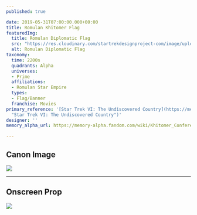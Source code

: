 ```yaml
---
published: true

date: 2019-05-31T07:00:00.000+00:00
title: Romulan Khitomer Flag
featuredImg:
  title: Romulan Diplomatic Flag
  src: "https://res.cloudinary.com/startrekdesignproject-com/image/upload/v1559335560/RomulanDiplomaticFlag.png"
  alt: Romulan Diplomatic Flag
taxonomy:
  time: 2200s
  quadrants: Alpha
  universes:
  - Prime
  affiliations:
  - Romulan Star Empire
  types:
  - Flag/Banner
  franchise: Movies
primary_reference: '[Star Trek VI: The Undiscovered Country](https://memory-alpha.fandom.com/wiki/Star_Trek_VI:_The_Undiscovered_Country
  "Star Trek VI: The Undiscovered Country")'
designer: ''
memory_alpha_url: https://memory-alpha.fandom.com/wiki/Khitomer_Conference

---
```

## Canon Image

![](https://res.cloudinary.com/startrekdesignproject-com/image/upload/v1559246843/Fed-KlingonDiplomaticFlags1.jpg)

___
## Onscreen Prop

![](https://res.cloudinary.com/startrekdesignproject-com/image/upload/v1559335560/RomulanDiplomaticFlag_Prop.jpg)